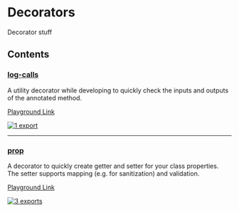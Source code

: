 # Decorators

<!-- SUMMARY:START -->

Decorator stuff

<!-- SUMMARY:END -->

## Contents

<!-- TOC:START -->

### [log-calls](https://github.com/JanMalch/ts-experiments/blob/master/src/decorators/log-calls.ts)

A utility decorator while developing to quickly check the inputs and outputs
of the annotated method.

[Playground Link](https://www.typescriptlang.org/play/?experimentalDecorators=true#code/GYVwdgxgLglg9mABAGzgcwMIENnIM4Ay6AFMlgEYCmyAXInlAE4xhoA0iAbjiJXVmACeASkQBvAFCJEEBHjjJKAOlRpiAcgCkEdYgDUKCtX2J1NdR3WzUjGmkaVBAbmAIoAWgaDFNGFBwwEE7qwk5SMnIKyqrE3Mi8oRIAvhISoJCwCIhEmDj4pEbIAPx0DMysopLSDlAgjEjp0PBIOdi4eAAilLKMWFBwjMTh0v6MaJRQ-EJsw4gAthMAFnAAJgByWAulTCzssyuUeBDMAA79togAKoInlCsACoxwt4xQgl1Hp+cAPAKCAHzhSqzWRgBiIAYwNAsHCIAC8iAOnxgZwGSjivDC0mkoPBAH0yFRkPDDETEEUiohRuMoEpcUwQNA0WBNpQTOoAMS6AwLKDLdassL7Q7HFHndE8NkIxqZJDEJQKrBjPBTQQAbQAusDsdj6YgTg48JRGJw7gBBZUkpVoPBKOZYE7EYgAD1EcP+iAAUgBlADyayUZV2MGAghdwkSOpxcig9FGsYRL1cjHtkGUYDgAHdiJGo3rDSBkAmIcxoSzkEoHSdkGG+TA8BxrXhczq9ZQwCsSUmBqmIOmszmsXmY-rDcbTSsAEqHQvFn3+wM7VghsMFost3WRRRKexwEAnDAKMgnI0rYgEwrs+Ee7mjw7ju7TvCzjfSVRtfA5DRNxDEBzAY12z7YQLEQJtXxQdAP0IEhZh1dQf2IA17xNO4QJmKNsWQo1UJWC0bTgxAIPfPIYLUdQ11jP9KAAhw03QxBKOIqDSK-CiZyLX9sIfFYGO43CnxfIcdRI9o2JWOo+maRAWHmPBQPbTt3DjJUoAg3Eoh3J59wAUQ7QdCJqOokEo4TECSIcLOSVIWCgY1gCwPtEAAISVcRwhZLY43KNAwhSCQIDIPA8EQAAxOA4HcnUAAFWlInNZnIJVYklOhXMYYQ0rcqoowxdNWX0BF1AAQmK9QzOqCZjK4SUzJSfy9TykkxEQTy+FMT04EWMBdBSMBKEzMKIpzJQksGPLEjypQ2sK0winKoA)

[![1 export](https://img.shields.io/badge/exports-1-blue)](https://github.com/JanMalch/ts-experiments/blob/master/src/decorators/log-calls.ts)

---

### [prop](https://github.com/JanMalch/ts-experiments/blob/master/src/decorators/prop.ts)

A decorator to quickly create getter and setter for your class properties.
The setter supports mapping (e.g. for sanitization) and validation.

[Playground Link](https://www.typescriptlang.org/play/?experimentalDecorators=true#code/MYewdgzgLgBAlgEwKZinKBPGBeGAeAFQD4AKANwEMAbAVyQC4YCBKRgnImS2pAbgCgAZjTDA04eBADyAIwBWSMQBl0SAE7US-GF2p1GIgNZgQAdzD9WunpJgAlRSDUI80NXDABzADQwjJ804Ab20YNSQoGjUwazoYAEJcMBoqKhgAMnSYWQUxADpPCIAFNRAoMowAByQpQXI9JGYcbFwcxSg8ytLyzGqBAF9+XqQYAGFwCBoAW3VCTlx6njYm7E4yEEQBIaqRgGUIqFmCXwBpGCQAD0OwBAgYQyQMEEEmHHvH56Z5mEX9GAowBgVpwCABtE4AXQEwxg+yghzUUkq4kghFO5yuKFu7yeL3YuAeuK+OFCAB9YQcjqciGSYCEdAyYFMKJUAPyMOEItEwE5EASMnTcRAUQ7ssYTaazAEYPmhHT9XgwAD0SteuGlMBkigoNAgIwIuxgwABsA8gnUMCgAAsRjCMBF+PwlQAqZ3aZ0wAAijg05TUlpAMGQgg8IwoMC6IGqakwMFM6CtlptME8cDIKBgevhFqjKIg7pgAAFKhQNFNM5T-daRlmETBhKIUTAnM3kXAJgXCzrrS2rfDKhB6CrU9aaDI8qApkqAFIAgCy1GAVqVUAgAFpLtG4DNUPmYM6lUIRGJ2zESlHCG9pejLtdsYTPvicY-SKFa+oxZz1Ei89zeZY6VCcJImiH4oFLQooDYXxI2jTATkeRgTmBQDGVASBYCzAAxGJsDlBkSDgaR5HaFQEU0d81CaVkfko-47mlZg8mZSoYEYSjqJoxAUDQTB+QZNp8mDUNzzgjASHAtRIJg0oxIQjBfHpAVIJIKwNSUgUwgiKIYmtIjQQAAwAfQAEiCWD1Hgx48nKXYoHcLxVP6AyoXw+VvDcisoF+Bh-kBKx1kQVDNPgF4SBIOiKAY-zWTyIUEBFRpgpC0KfniCLK3ovygTi6hhUOHzmCaDSUuVVUnhoJk4E8Ps4xNAMk1KUw-PONRSn9G1wk8zTgJ0-iUsGAbuqTfTjLMiyYwweSbJAOyHM8JyXLebCwEK-qGX6DzGX6Zh+IVfhBn4YAqCiu4sJAQMlMLUSSAuDgYDuj0ACYmgoRhkimLV-VwAAGfjrtkkgSvixLGDu1YHpgTgAEYfp+0Ids1d7pi+t4-oOx10Oges3jAJBmvOkBVIEQQ8nDXAABYBCxkAqCQPIqBABbSYoXajomWn6cZ5m8hkNnSZkN5Yae6mObphmmZIAX+d5t4AE45dFyBOYlnm+d4IA)

[![3 exports](https://img.shields.io/badge/exports-3-blue)](https://github.com/JanMalch/ts-experiments/blob/master/src/decorators/prop.ts)

<!-- TOC:END -->
